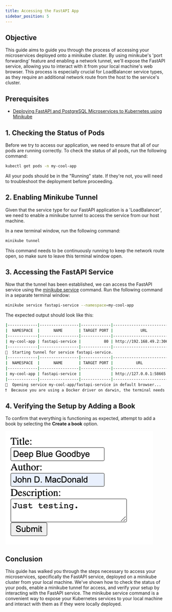 ```yaml
---
title: Accessing the FastAPI App
sidebar_position: 5
---
```


## Objective
This guide aims to guide you through the process of accessing your microservices deployed onto a minikube cluster. By using minikube's 'port forwarding' feature and enabling a network tunnel, we'll expose the FastAPI service, allowing you to interact with it from your local machine's web browser. This process is especially crucial for LoadBalancer service types, as they require an additional network route from the host to the service's cluster.

## Prerequisites
- [Deploying FastAPI and PostgreSQL Microservices to Kubernetes using Minikube](./deploy-app.md)
## 1. Checking the Status of Pods
Before we try to access our application, we need to ensure that all of our pods are running correctly. To check the status of all pods, run the following command:
```bash
kubectl get pods -n my-cool-app
```
All your pods should be in the "Running" state. If they're not, you will need to troubleshoot the deployment before proceeding.

## 2. Enabling Minikube Tunnel
Given that the service type for our FastAPI application is a 'LoadBalancer', we need to enable a minikube tunnel to access the service from our host machine.

In a new terminal window, run the following command:
```bash
minikube tunnel
```
This command needs to be continuously running to keep the network route open, so make sure to leave this terminal window open.

## 3. Accessing the FastAPI Service
Now that the tunnel has been established, we can access the FastAPI service using the [minikube service](https://minikube.sigs.k8s.io/docs/commands/service/) command. Run the following command in a separate terminal window:
```bash
minikube service fastapi-service --namespace=my-cool-app
```
The expected output should look like this:
```bash
|-------------|-----------------|-------------|---------------------------|
|  NAMESPACE  |      NAME       | TARGET PORT |            URL            |
|-------------|-----------------|-------------|---------------------------|
| my-cool-app | fastapi-service |          80 | http://192.168.49.2:30639 |
|-------------|-----------------|-------------|---------------------------|
🏃  Starting tunnel for service fastapi-service.
|-------------|-----------------|-------------|------------------------|
|  NAMESPACE  |      NAME       | TARGET PORT |          URL           |
|-------------|-----------------|-------------|------------------------|
| my-cool-app | fastapi-service |             | http://127.0.0.1:58665 |
|-------------|-----------------|-------------|------------------------|
🎉  Opening service my-cool-app/fastapi-service in default browser...
❗  Because you are using a Docker driver on darwin, the terminal needs to be open to run it.
```

## 4. Verifying the Setup by Adding a Book
To confirm that everything is functioning as expected, attempt to add a book by selecting the **Create a book** option.

![Image](./images/app-create-book.png)

## Conclusion
This guide has walked you through the steps necessary to access your microservices, specifically the FastAPI service, deployed on a minikube cluster from your local machine. We've shown how to check the status of your pods, enable a minikube tunnel for access, and verify your setup by interacting with the FastAPI service. The minikube service command is a convenient way to expose your Kubernetes services to your local machine and interact with them as if they were locally deployed.